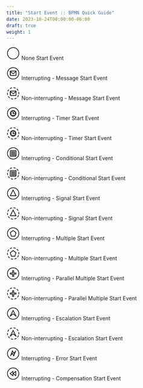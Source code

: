 ```yaml
---
title: "Start Event :: BPMN Quick Guide"
date: 2023-10-24T00:00:00-06:00
draft: true
weight: 1
---
```


![start event](Start%20Event%20%20BPMN%20Quick%20Guide/start-event.png) None Start Event

![start event 1](Start%20Event%20%20BPMN%20Quick%20Guide/start-event-1.png) Interrupting - Message Start Event

![start event 2](Start%20Event%20%20BPMN%20Quick%20Guide/start-event-2.png) Non-interrupting - Message Start Event

![start event 3](Start%20Event%20%20BPMN%20Quick%20Guide/start-event-3.png) Interrupting - Timer Start Event

![start event 4](Start%20Event%20%20BPMN%20Quick%20Guide/start-event-4.png) Non-interrupting - Timer Start Event

![start event 6](Start%20Event%20%20BPMN%20Quick%20Guide/start-event-6.png) Interrupting - Conditional Start Event

![start event 7](Start%20Event%20%20BPMN%20Quick%20Guide/start-event-7.png) Non-interrupting - Conditional Start Event

![start event 8](Start%20Event%20%20BPMN%20Quick%20Guide/start-event-8.png) Interrupting - Signal Start Event

![start event 9](Start%20Event%20%20BPMN%20Quick%20Guide/start-event-9.png) Non-interrupting - Signal Start Event

![start event 10](Start%20Event%20%20BPMN%20Quick%20Guide/start-event-10.png) Interrupting - Multiple Start Event

![start event 11](Start%20Event%20%20BPMN%20Quick%20Guide/start-event-11.png) Non-interrupting - Multiple Start Event

![start event 12](Start%20Event%20%20BPMN%20Quick%20Guide/start-event-12.png) Interrupting - Parallel Multiple Start Event

![start event 13](Start%20Event%20%20BPMN%20Quick%20Guide/start-event-13.png) Non-interrupting - Parallel Multiple Start Event

![start event 14](Start%20Event%20%20BPMN%20Quick%20Guide/start-event-14.png) Interrupting - Escalation Start Event

![start event 15](Start%20Event%20%20BPMN%20Quick%20Guide/start-event-15.png) Non-interrupting - Escalation Start Event

![start event 16](Start%20Event%20%20BPMN%20Quick%20Guide/start-event-16.png) Interrupting - Error Start Event

![start event 17](Start%20Event%20%20BPMN%20Quick%20Guide/start-event-17.png) Interrupting - Compensation Start Event
